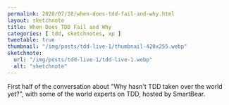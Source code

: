 ```yaml
---
permalink: 2020/07/28/when-does-tdd-fail-and-why.html
layout: sketchnote
title: When Does TDD Fail and Why
categories: [ tdd, sketchnotes, xp ]
tweetable: true
thumbnail: "/img/posts/tdd-live-1/thumbnail-420x255.webp"
sketchnote:
  url: "/img/posts/tdd-live-1/tdd-live-1.webp"
  alt: "sketchnote"
---
```


First half of the conversation about "Why hasn't TDD taken over the world yet?", with some of the world experts on TDD, 
hosted by SmartBear.
